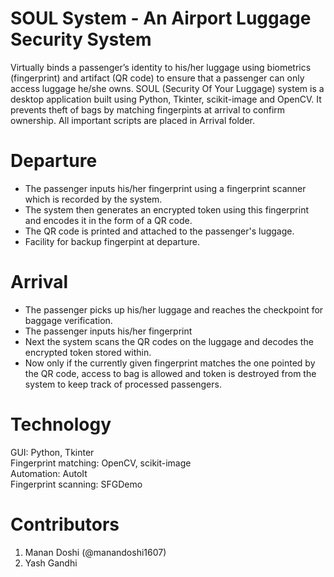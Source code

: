# SOUL System - An Airport Luggage Security System
Virtually binds a passenger’s identity to his/her luggage using biometrics (fingerprint) and artifact (QR code) to ensure that a passenger can only access luggage he/she owns. SOUL (Security Of Your Luggage) system is a desktop application built using Python, Tkinter, scikit-image and OpenCV. It prevents theft of bags by matching fingerpints at arrival to confirm ownership. All important scripts are placed in Arrival folder.

# Departure
* The passenger inputs his/her fingerprint using a fingerprint scanner which is recorded by the system.  
* The system then generates an encrypted token using this fingerprint and encodes it in the form of a QR code.   
* The QR code is printed and attached to the passenger's luggage.  
* Facility for backup fingerpint at departure.  

# Arrival  
* The passenger picks up his/her luggage and reaches the checkpoint for baggage verification.  
* The passenger inputs his/her fingerprint  
* Next the system scans the QR codes on the luggage and decodes the encrypted token stored within.  
* Now only if the currently given fingerprint matches the one pointed by the QR code, access to bag is allowed and token is destroyed from the system to keep track of processed passengers. 

# Technology
GUI: Python, Tkinter  
Fingerprint matching: OpenCV, scikit-image   
Automation: AutoIt  
Fingerprint scanning: SFGDemo  

# Contributors
1. Manan Doshi (@manandoshi1607)
2. Yash Gandhi
